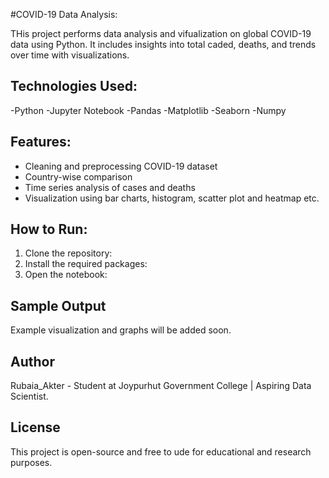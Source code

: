 #COVID-19 Data Analysis:

THis project performs data analysis and vifualization on global COVID-19 data using Python. It includes insights into total caded, deaths, and trends over time with visualizations.

## Technologies Used:
-Python
-Jupyter Notebook
-Pandas
-Matplotlib
-Seaborn
-Numpy

## Features:
- Cleaning and preprocessing COVID-19 dataset
- Country-wise comparison
- Time series analysis of cases and deaths
- Visualization using bar charts, histogram, scatter plot and heatmap etc.

## How to Run:

1. Clone the repository:
2. Install the required packages:
3. Open the notebook:

## Sample Output
Example visualization and graphs will be added soon.

## Author
Rubaia_Akter - Student at Joypurhut Government College | Aspiring Data Scientist.

## License
This project is open-source and free to ude for educational and research purposes.
